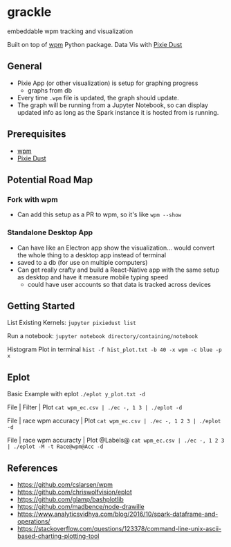 # grackle
embeddable wpm tracking and visualization

Built on top of [wpm](https://github.com/cslarsen/wpm) Python package.
Data Vis with [Pixie Dust](https://github.com/ibm-watson-data-lab/pixiedust)

## General
- Pixie App (or other visualization) is setup for graphing progress
  - graphs from db
- Every time `.wpm` file is updated, the graph should update.
- The graph will be running from a Jupyter Notebook, so can display updated info as long as the Spark instance it is hosted from is running.

## Prerequisites
- [wpm](https://github.com/cslarsen/wpm)
- [Pixie Dust](https://github.com/ibm-watson-data-lab/pixiedust)

## Potential Road Map
### Fork with wpm
- Can add this setup as a PR to wpm, so it's like `wpm --show`

### Standalone Desktop App
- Can have like an Electron app show the visualization... would convert the whole thing to a desktop app instead of terminal
- saved to a db (for use on multiple computers)
- Can get really crafty and build a React-Native app with the same setup as desktop and have it measure mobile typing speed
  - could have user accounts so that data is tracked across devices

## Getting Started
List Existing Kernels:
`jupyter pixiedust list`

Run a notebook:
`jupyter notebook directory/containing/notebook`

Histogram Plot in terminal
`hist -f hist_plot.txt -b 40 -x wpm -c blue -p x`

## Eplot
Basic Example with eplot
`./eplot y_plot.txt -d`

File | Filter | Plot
`cat wpm_ec.csv | ./ec -, 1 3 | ./eplot -d`

File | race wpm accuracy | Plot
`cat wpm_ec.csv | ./ec -, 1 2 3 | ./eplot -d`

File | race wpm accuracty | Plot @Labels@
`cat wpm_ec.csv | ./ec -, 1 2 3 | ./eplot -M -t Race@wpm@Acc -d`

## References
- https://github.com/cslarsen/wpm
- https://github.com/chriswolfvision/eplot
- https://github.com/glamp/bashplotlib
- https://github.com/madbence/node-drawille
- https://www.analyticsvidhya.com/blog/2016/10/spark-dataframe-and-operations/
- https://stackoverflow.com/questions/123378/command-line-unix-ascii-based-charting-plotting-tool
